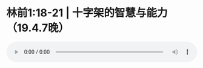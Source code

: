 # 林前1:18-21 | 十字架的智慧与能力（19.4.7晚）

<audio style="width: 100%;" preload="false" controls controlslist="nodownload"><source src="//cdn.wechat.edu.pl/audio/mp3/old/27472.mp3" type="audio/mpeg">Your browser does not support the audio element.</audio>


